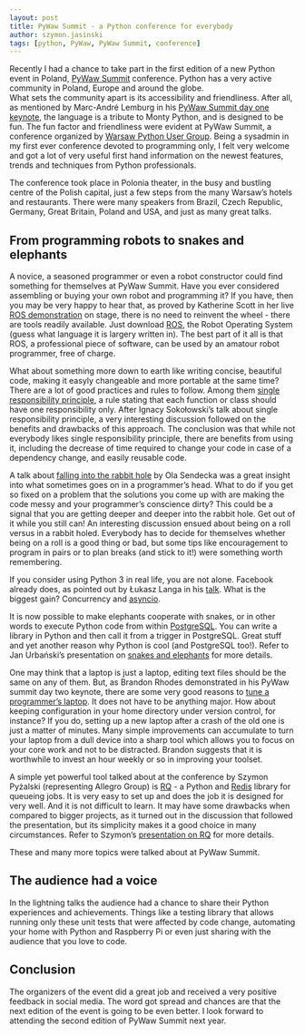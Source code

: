 ```yaml
---
layout: post
title: PyWaw Summit - a Python conference for everybody
author: szymon.jasinski
tags: [python, PyWaw, PyWaw Summit, conference]
---
```


Recently I had a chance to take part in the first edition of a new Python event in Poland, [PyWaw 
Summit](http://summit.pywaw.org/) conference. Python has a very active community in Poland, Europe and around the globe.  
What sets the community apart is its accessibility and friendliness. After all, as mentioned by Marc-André Lemburg in 
his [PyWaw Summit day one keynote](https://downloads.egenix.com/python/PyWaw-Summit-2015-Python-Community-Keynote.pdf), 
the language is a tribute to Monty Python, and is designed to be fun. The fun factor and friendliness were evident at 
PyWaw Summit, a conference organized by [Warsaw Python User Group](http://pywaw.org/). Being a sysadmin in my first ever 
conference devoted to programming only, I felt very welcome and got a lot of very useful first hand information on the 
newest features, trends and techniques from Python professionals.

The conference took place in Polonia theater, in the busy and bustling centre of the Polish capital, just a few steps 
from the many Warsaw’s hotels and restaurants. There were many speakers from Brazil, Czech Republic, Germany, Great 
Britain, Poland and USA, and just as many great talks.

## From programming robots to snakes and elephants

A novice, a seasoned programmer or even a robot constructor could find something for themselves at PyWaw Summit. Have 
you ever considered assembling or buying your own robot and programming it? If you have, then you may be very happy to 
hear that, as proved by Katherine Scott in her live [ROS 
demonstration](https://github.com/kscottz/PyCon2015Talk/blob/master/RobotsRobotsRARARA.ipynb) on stage, there is no need 
to reinvent the wheel - there are tools readily available. Just download [ROS](http://www.ros.org/), the Robot Operating 
System (guess what language it is largery written in). The best part of it all is that ROS, a professional piece of
software, can be used by an amatour robot programmer, free of charge.

What about something more down to earth like writing concise, beautiful code, making it easyly changeable and more 
portable at the same time? There are a lot of good practices and rules to follow. Among them [single responsibility 
principle](http://ignacysokolowski.github.io/single-responsibility-principle-talk/), a rule stating that each function 
or class should have one responsibility only. After Ignacy Sokołowski’s talk about single responsibility principle, a 
very interesting discussion followed on the benefits and drawbacks of this approach. The conclusion was that while not 
everybody likes single responsibility principle, there are benefits from using it, including the decrease of time 
required to change your code in case of a dependency change, and easily reusable code.

A talk about [falling into the rabbit hole](https://speakerdeck.com/asendecka/into-the-rabbit-hole) by Ola Sendecka was 
a great insight into what sometimes goes on in a programmer’s head. What to do if you get so fixed on a problem that the 
solutions you come up with are making the code messy and your programmer’s conscience dirty? This could be a signal that 
you are getting deeper and deeper into the rabbit hole. Get out of it while you still can! An interesting discussion
 ensued about being on a roll versus in a rabbit holed. Everybody has to decide for themselves whether being on a roll is 
a good thing or bad, but some tips like encouragement to program in pairs or to plan breaks (and stick to it!) were 
something worth remembering.

If you consider using Python 3 in real life, you are not alone. Facebook already does, as pointed out by Łukasz Langa in 
his [talk](http://fb.me/call-me-later). What is the biggest gain?  Concurrency and 
[asyncio](https://docs.python.org/3/library/asyncio.html).

It is now possible to make elephants cooperate with snakes, or in other words to execute Python code from within 
[PostgreSQL](http://www.postgresql.org/). You can write a library in Python and then call it from a trigger in 
PostgreSQL. Great stuff and yet another reason why Python is cool (and PostgreSQL too!). Refer to Jan Urbański’s 
presentation on [snakes and elephants](https://wulczer.org/pywaw-summit.pdf) for more details.

One may think that a laptop is just a laptop, editing text files should be the same on any of them. But, as Brandon 
Rhodes demonstrated in his PyWaw summit day two keynote, there are some very good reasons to [tune a programmer’s 
laptop](http://rhodesmill.org/brandon/slides/2015-05-pywaw/keynote/). It does not have to be anything major. How about 
keeping configuration in your home directory under version control, for instance? If you do, setting up a new laptop 
after a crash of the old one is just a matter of minutes. Many simple improvements can accumulate to turn your laptop 
from a dull device into a sharp tool which allows you to focus on your core work and not to be distracted. 
Brandon suggests that it is worthwhile to invest an hour weekly or so in improving your toolset.

A simple yet powerful tool talked about at the conference by Szymon Pyżalski (representing Allegro Group) is 
[RQ](http://python-rq.org/) - a Python and [Redis](http://redis.io/) library for queueing jobs. It is very easy to set 
up and does the job it is designed for very well. And it is not difficult to learn. It may have some drawbacks when 
compared to bigger projects, as it turned out in the discussion that followed the presentation, but its simplicity makes 
it a good choice in many circumstances. Refer to Szymon’s [presentation on RQ](https://github.com/zefciu/rq-pywaw) for 
more details.

These and many more topics were talked about at PyWaw Summit.

## The audience had a voice

In the lightning talks the audience had a chance to share their Python experiences and achievements. Things like a testing 
library that allows running only these unit tests that were affected by code change, automating your home with Python and 
Raspberry Pi or even just sharing with the audience that you love to code. 

## Conclusion

The organizers of the event did a great job and received a very positive feedback in social media. The word got spread 
and chances are that the next edition of the event is going to be even better. I look forward to attending the second 
edition of PyWaw Summit next year.
